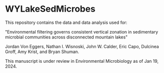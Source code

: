 # WYLakeSedMicrobes

This repository contains the data and data analysis used for:

"Environmental filtering governs consistent vertical zonation in sedimentary microbial communities across disconnected mountain lakes"

Jordan Von Eggers, Nathan I. Wisnoski, John W. Calder, Eric Capo, Dulcinea Groff, Amy Krist, and Bryan Shuman. 

This manuscript is under review in Environmental Microbiology as of Jan 19, 2024.
